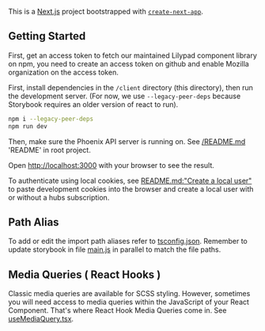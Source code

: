 This is a [Next.js](https://nextjs.org/) project bootstrapped with [`create-next-app`](https://github.com/vercel/next.js/tree/canary/packages/create-next-app).

## Getting Started

First, get an access token to fetch our maintained Lilypad component library on npm, you need to create an access token on github and enable Mozilla organization on the access token.

First, install dependencies in the `/client` directory (this directory), then run the development server. (For now, we use `--legacy-peer-deps` because Storybook requires an older version of react to run).

```bash
npm i --legacy-peer-deps
npm run dev
```

Then, make sure the Phoenix API server is running on. See [/README.md](/README.md) 'README' in root project.

Open [http://localhost:3000](http://localhost:3000) with your browser to see the result.

To authenticate using local cookies, see [README.md:"Create a local user"](/README.md#create-a-local-user) to paste development cookies into the browser and create a local user with or without a hubs subscription.

## Path Alias

To add or edit the import path aliases refer to [tsconfig.json](https://github.com/mozilla/turkey-portal/blob/main/client/tsconfig.json). Remember to update storybook in file [main.js](https://github.com/mozilla/turkey-portal/blob/main/client/.storybook/main.js) in parallel to match the file paths.

## Media Queries ( React Hooks )

Classic media queries are available for SCSS styling. However, sometimes you will need access to media queries within the JavaScript of your React Component. That's where React Hook Media Queries come in. See [useMediaQuery.tsx](https://github.com/mozilla/turkey-portal/blob/main/client/hooks/useMediaQuery.tsx).
